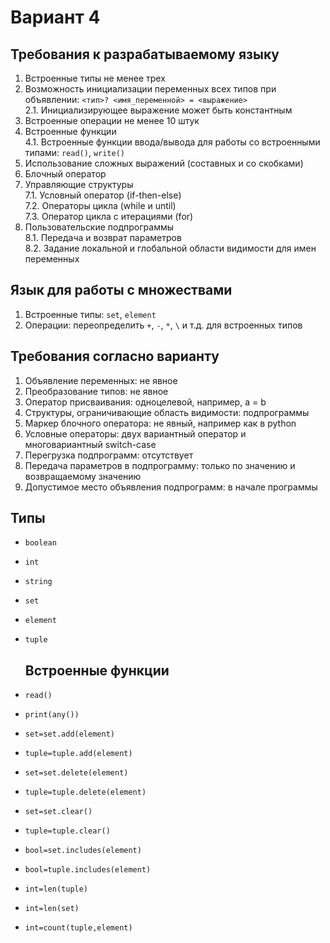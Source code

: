 # Вариант 4

## Требования к разрабатываемому языку
1. Встроенные типы не менее трех
2. Возможность инициализации переменных всех типов при объявлении: `<тип>? <имя_переменной> = <выражение>`  
   2.1. Инициализирующее выражение может быть константным
3. Встроенные операции не менее 10 штук
4. Встроенные функции  
   4.1. Встроенные функции ввода/вывода для работы со встроенными типами: `read()`, `write()`
5. Использование сложных выражений (составных и со скобками)
6. Блочный оператор
7. Управляющие структуры  
   7.1. Условный оператор (if-then-else)  
   7.2. Операторы цикла (while и until)  
   7.3. Оператор цикла с итерациями (for)
8. Пользовательские подпрограммы  
   8.1. Передача и возврат параметров  
   8.2. Задание локальной и глобальной области видимости для имен переменных

## Язык для работы с множествами 

1. Встроенные типы: `set`, `element`
2. Операции: переопределить `+`, `-`, `*`, `\` и т.д. для встроенных типов

## Требования согласно варианту 
1. Объявление переменных: не явное
2. Преобразование типов: не явное
3. Оператор присваивания: одноцелевой, например, a = b
4. Структуры, ограничивающие область видимости: подпрограммы 
5. Маркер блочного оператора: не явный, например как в python
6. Условные операторы: двух вариантный оператор и многовариантный switch-case
7. Перегрузка подпрограмм: отсутствует 
8. Передача параметров в подпрограмму: только по значению и возвращаемому значению 
9. Допустимое место объявления подпрограмм: в начале программы

## Типы

- `boolean`
- `int`
- `string`
- `set`
- `element`
- `tuple`

  ## Встроенные функции

- `read()`
- `print(any())`
- `set=set.add(element)`
- `tuple=tuple.add(element)`
- `set=set.delete(element)`
- `tuple=tuple.delete(element)`
- `set=set.clear()`
- `tuple=tuple.clear()`                
- `bool=set.includes(element)` 
- `bool=tuple.includes(element)` 
- `int=len(tuple)`
- `int=len(set)`
- `int=count(tuple,element)`
